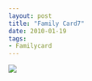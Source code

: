 ```yaml
---
layout: post
title: "Family Card7"
date: 2010-01-19
tags: 
- Familycard
---
```




<div class="polaroidcard">
  <img src="https://mahiwedsaniket.github.io/pictures/7.png">
</div>
